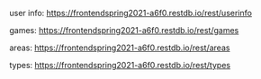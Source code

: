 user info: https://frontendspring2021-a6f0.restdb.io/rest/userinfo

games: https://frontendspring2021-a6f0.restdb.io/rest/games

areas: https://frontendspring2021-a6f0.restdb.io/rest/areas

types: https://frontendspring2021-a6f0.restdb.io/rest/types
